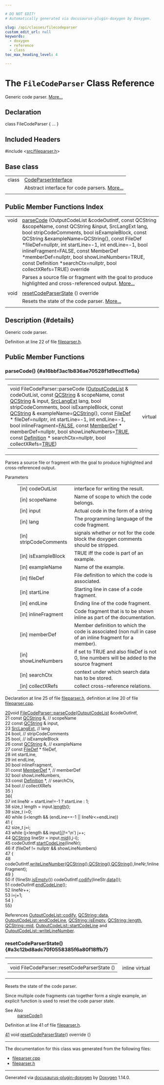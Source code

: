 ```yaml
---

# DO NOT EDIT!
# Automatically generated via docusaurus-plugin-doxygen by Doxygen.

slug: /api/classes/filecodeparser
custom_edit_url: null
keywords:
  - doxygen
  - reference
  - class
toc_max_heading_level: 4

---
```


<div class="doxyPage">

# The `FileCodeParser` Class Reference

Generic code parser. <a href="#details">More...</a>

## Declaration

<div class="doxyDeclaration">
class FileCodeParser { ... }
</div>

## Included Headers

<div class="doxyIncludesList">#include &lt;<a href="/web-doxygen/docs/api/files/src/fileparser-h">src/fileparser.h</a>&gt;
</div>

## Base class

<table class="doxyMembersIndex">

<tr class="doxyMemberIndexItem">
<td class="doxyMemberIndexItemType" align="left" valign="top">class</td>
<td class="doxyMemberIndexItemName" align="left" valign="top"><a href="/web-doxygen/docs/api/classes/codeparserinterface">CodeParserInterface</a></td>
</tr>
<tr class="doxyMemberIndexDescription">
<td class="doxyMemberIndexDescriptionLeft"></td>
<td class="doxyMemberIndexDescriptionRight">
Abstract interface for code parsers. <a href="/web-doxygen/docs/api/classes/codeparserinterface/#details">More...</a>
</td>
</tr>
<tr class="doxyMemberIndexSeparator">
<td class="doxyMemberIndexSeparator" colspan="2"></td>
</tr>

</table>

## Public Member Functions Index

<table class="doxyMembersIndex">

<tr class="doxyMemberIndexItem">
<td class="doxyMemberIndexItemType" align="left" valign="top">void</td>
<td class="doxyMemberIndexItemName" align="left" valign="top"><a href="#a16bbf3ac1b836ae70528f1d9ecd11e6a">parseCode</a> (OutputCodeList &amp;codeOutIntf, const QCString &amp;scopeName, const QCString &amp;input, SrcLangExt lang, bool stripCodeComments, bool isExampleBlock, const QCString &amp;exampleName=QCString(), const FileDef *fileDef=nullptr, int startLine=-1, int endLine=-1, bool inlineFragment=FALSE, const MemberDef *memberDef=nullptr, bool showLineNumbers=TRUE, const Definition *searchCtx=nullptr, bool collectXRefs=TRUE) override</td>
</tr>
<tr class="doxyMemberIndexDescription">
<td class="doxyMemberIndexDescriptionLeft"></td>
<td class="doxyMemberIndexDescriptionRight">
Parses a source file or fragment with the goal to produce highlighted and cross-referenced output. <a href="#a16bbf3ac1b836ae70528f1d9ecd11e6a">More...</a>
</td>
</tr>
<tr class="doxyMemberIndexSeparator">
<td class="doxyMemberIndexSeparator" colspan="2"></td>
</tr>

<tr class="doxyMemberIndexItem">
<td class="doxyMemberIndexItemType" align="left" valign="top">void</td>
<td class="doxyMemberIndexItemName" align="left" valign="top"><a href="#a3c12bd8adc70f0558385f6a80f18ffb7">resetCodeParserState</a> () override</td>
</tr>
<tr class="doxyMemberIndexDescription">
<td class="doxyMemberIndexDescriptionLeft"></td>
<td class="doxyMemberIndexDescriptionRight">
Resets the state of the code parser. <a href="#a3c12bd8adc70f0558385f6a80f18ffb7">More...</a>
</td>
</tr>
<tr class="doxyMemberIndexSeparator">
<td class="doxyMemberIndexSeparator" colspan="2"></td>
</tr>

</table>

## Description {#details}

Generic code parser.

Definition at line 22 of file <a href="/web-doxygen/docs/api/files/src/fileparser-h">fileparser.h</a>.

<div class="doxySectionDef">

## Public Member Functions

### parseCode() {#a16bbf3ac1b836ae70528f1d9ecd11e6a}

<div class="doxyMemberItem">
<div class="doxyMemberProto">
<table class="doxyMemberLabels">
<tr class="doxyMemberLabels">
<td class="doxyMemberLabelsLeft">
<table class="doxyMemberName">
<tr>
<td class="doxyMemberName">void FileCodeParser::parseCode (<a href="/web-doxygen/docs/api/classes/outputcodelist">OutputCodeList</a> &amp; codeOutList, const <a href="/web-doxygen/docs/api/classes/qcstring">QCString</a> &amp; scopeName, const <a href="/web-doxygen/docs/api/classes/qcstring">QCString</a> &amp; input, <a href="/web-doxygen/docs/api/files/src/types-h/#a9974623ce72fc23df5d64426b9178bf2">SrcLangExt</a> lang, bool stripCodeComments, bool isExampleBlock, const <a href="/web-doxygen/docs/api/classes/qcstring">QCString</a> &amp; exampleName=<a href="/web-doxygen/docs/api/classes/qcstring">QCString</a>(), const <a href="/web-doxygen/docs/api/classes/filedef">FileDef</a> * fileDef=nullptr, int startLine=-1, int endLine=-1, bool inlineFragment=<a href="/web-doxygen/docs/api/files/src/qcstring-h/#aa93f0eb578d23995850d61f7d61c55c1">FALSE</a>, const <a href="/web-doxygen/docs/api/classes/memberdef">MemberDef</a> * memberDef=nullptr, bool showLineNumbers=<a href="/web-doxygen/docs/api/files/src/qcstring-h/#aa8cecfc5c5c054d2875c03e77b7be15d">TRUE</a>, const <a href="/web-doxygen/docs/api/classes/definition">Definition</a> * searchCtx=nullptr, bool collectXRefs=<a href="/web-doxygen/docs/api/files/src/qcstring-h/#aa8cecfc5c5c054d2875c03e77b7be15d">TRUE</a>)</td>
</tr>
</table>
</td>
<td class="doxyMemberLabelsRight">
<span class="doxyMemberLabels">
<span class="doxyMemberLabel virtual">virtual</span>
</span>
</td>
</tr>
</table>
</div>
<div class="doxyMemberDoc">

Parses a source file or fragment with the goal to produce highlighted and cross-referenced output.


<dl class="doxyParamsList">
<dt class="doxyParamsTableTitle">Parameters</dt>
<dd>
<table class="doxyParamsTable">
<tr class="doxyParamItem">
<td class="doxyParamItemName">[in] codeOutList</td>
<td class="doxyParamItemDescription">interface for writing the result.</td>
</tr>
<tr class="doxyParamItem">
<td class="doxyParamItemName">[in] scopeName</td>
<td class="doxyParamItemDescription">Name of scope to which the code belongs.</td>
</tr>
<tr class="doxyParamItem">
<td class="doxyParamItemName">[in] input</td>
<td class="doxyParamItemDescription">Actual code in the form of a string</td>
</tr>
<tr class="doxyParamItem">
<td class="doxyParamItemName">[in] lang</td>
<td class="doxyParamItemDescription">The programming language of the code fragment.</td>
</tr>
<tr class="doxyParamItem">
<td class="doxyParamItemName">[in] stripCodeComments</td>
<td class="doxyParamItemDescription">signals whether or not for the code block the doxygen comments should be stripped.</td>
</tr>
<tr class="doxyParamItem">
<td class="doxyParamItemName">[in] isExampleBlock</td>
<td class="doxyParamItemDescription">TRUE iff the code is part of an example.</td>
</tr>
<tr class="doxyParamItem">
<td class="doxyParamItemName">[in] exampleName</td>
<td class="doxyParamItemDescription">Name of the example.</td>
</tr>
<tr class="doxyParamItem">
<td class="doxyParamItemName">[in] fileDef</td>
<td class="doxyParamItemDescription">File definition to which the code is associated.</td>
</tr>
<tr class="doxyParamItem">
<td class="doxyParamItemName">[in] startLine</td>
<td class="doxyParamItemDescription">Starting line in case of a code fragment.</td>
</tr>
<tr class="doxyParamItem">
<td class="doxyParamItemName">[in] endLine</td>
<td class="doxyParamItemDescription">Ending line of the code fragment.</td>
</tr>
<tr class="doxyParamItem">
<td class="doxyParamItemName">[in] inlineFragment</td>
<td class="doxyParamItemDescription">Code fragment that is to be shown inline as part of the documentation.</td>
</tr>
<tr class="doxyParamItem">
<td class="doxyParamItemName">[in] memberDef</td>
<td class="doxyParamItemDescription">Member definition to which the code is associated (non null in case of an inline fragment for a member).</td>
</tr>
<tr class="doxyParamItem">
<td class="doxyParamItemName">[in] showLineNumbers</td>
<td class="doxyParamItemDescription">if set to TRUE and also fileDef is not 0, line numbers will be added to the source fragment</td>
</tr>
<tr class="doxyParamItem">
<td class="doxyParamItemName">[in] searchCtx</td>
<td class="doxyParamItemDescription">context under which search data has to be stored.</td>
</tr>
<tr class="doxyParamItem">
<td class="doxyParamItemName">[in] collectXRefs</td>
<td class="doxyParamItemDescription">collect cross-reference relations.</td>
</tr>
</table>
</dd>
</dl>

Declaration at line 25 of file <a href="/web-doxygen/docs/api/files/src/fileparser-h">fileparser.h</a>, definition at line 20 of file <a href="/web-doxygen/docs/api/files/src/fileparser-cpp">fileparser.cpp</a>.

<div class="doxyProgramListing">

<div class="doxyCodeLine"><span class="doxyLineNumber"><a href="#a16bbf3ac1b836ae70528f1d9ecd11e6a">20</a></span><span class="doxyLineContent"><span class="doxyHighlightKeywordType">void</span><span class="doxyHighlight"> <a href="#a16bbf3ac1b836ae70528f1d9ecd11e6a">FileCodeParser::parseCode</a>(<a href="/web-doxygen/docs/api/classes/outputcodelist">OutputCodeList</a> &amp;codeOutIntf,</span></span></div>
<div class="doxyCodeLine"><span class="doxyLineNumber">21</span><span class="doxyLineContent"><span class="doxyHighlight">               </span><span class="doxyHighlightKeyword">const</span><span class="doxyHighlight"> <a href="/web-doxygen/docs/api/classes/qcstring">QCString</a> &amp;,    </span><span class="doxyHighlightComment">// scopeName</span></span></div>
<div class="doxyCodeLine"><span class="doxyLineNumber">22</span><span class="doxyLineContent"><span class="doxyHighlight">               </span><span class="doxyHighlightKeyword">const</span><span class="doxyHighlight"> <a href="/web-doxygen/docs/api/classes/qcstring">QCString</a> &amp;     input,</span></span></div>
<div class="doxyCodeLine"><span class="doxyLineNumber">23</span><span class="doxyLineContent"><span class="doxyHighlight">               <a href="/web-doxygen/docs/api/files/src/types-h/#a9974623ce72fc23df5d64426b9178bf2">SrcLangExt</a>,          </span><span class="doxyHighlightComment">// lang</span></span></div>
<div class="doxyCodeLine"><span class="doxyLineNumber">24</span><span class="doxyLineContent"><span class="doxyHighlight">               </span><span class="doxyHighlightKeywordType">bool</span><span class="doxyHighlight">,                </span><span class="doxyHighlightComment">// stripCodeComments</span></span></div>
<div class="doxyCodeLine"><span class="doxyLineNumber">25</span><span class="doxyLineContent"><span class="doxyHighlight">               </span><span class="doxyHighlightKeywordType">bool</span><span class="doxyHighlight">,                </span><span class="doxyHighlightComment">// isExampleBlock</span></span></div>
<div class="doxyCodeLine"><span class="doxyLineNumber">26</span><span class="doxyLineContent"><span class="doxyHighlight">               </span><span class="doxyHighlightKeyword">const</span><span class="doxyHighlight"> <a href="/web-doxygen/docs/api/classes/qcstring">QCString</a> &amp;,    </span><span class="doxyHighlightComment">// exampleName</span></span></div>
<div class="doxyCodeLine"><span class="doxyLineNumber">27</span><span class="doxyLineContent"><span class="doxyHighlight">               </span><span class="doxyHighlightKeyword">const</span><span class="doxyHighlight"> <a href="/web-doxygen/docs/api/classes/filedef">FileDef</a> *      fileDef,</span></span></div>
<div class="doxyCodeLine"><span class="doxyLineNumber">28</span><span class="doxyLineContent"><span class="doxyHighlight">               </span><span class="doxyHighlightKeywordType">int</span><span class="doxyHighlight">                  startLine,</span></span></div>
<div class="doxyCodeLine"><span class="doxyLineNumber">29</span><span class="doxyLineContent"><span class="doxyHighlight">               </span><span class="doxyHighlightKeywordType">int</span><span class="doxyHighlight">                  endLine,</span></span></div>
<div class="doxyCodeLine"><span class="doxyLineNumber">30</span><span class="doxyLineContent"><span class="doxyHighlight">               </span><span class="doxyHighlightKeywordType">bool</span><span class="doxyHighlight">                 inlineFragment,</span></span></div>
<div class="doxyCodeLine"><span class="doxyLineNumber">31</span><span class="doxyLineContent"><span class="doxyHighlight">               </span><span class="doxyHighlightKeyword">const</span><span class="doxyHighlight"> <a href="/web-doxygen/docs/api/classes/memberdef">MemberDef</a> *,   </span><span class="doxyHighlightComment">// memberDef</span></span></div>
<div class="doxyCodeLine"><span class="doxyLineNumber">32</span><span class="doxyLineContent"><span class="doxyHighlight">               </span><span class="doxyHighlightKeywordType">bool</span><span class="doxyHighlight">                 showLineNumbers,</span></span></div>
<div class="doxyCodeLine"><span class="doxyLineNumber">33</span><span class="doxyLineContent"><span class="doxyHighlight">               </span><span class="doxyHighlightKeyword">const</span><span class="doxyHighlight"> <a href="/web-doxygen/docs/api/classes/definition">Definition</a> *,  </span><span class="doxyHighlightComment">// searchCtx,</span></span></div>
<div class="doxyCodeLine"><span class="doxyLineNumber">34</span><span class="doxyLineContent"><span class="doxyHighlight">               </span><span class="doxyHighlightKeywordType">bool</span><span class="doxyHighlight">                 </span><span class="doxyHighlightComment">// collectXRefs</span></span></div>
<div class="doxyCodeLine"><span class="doxyLineNumber">35</span><span class="doxyLineContent"><span class="doxyHighlight">              )</span></span></div>
<div class="doxyCodeLine"><span class="doxyLineNumber">36</span><span class="doxyLineContent"><span class="doxyHighlight">{</span></span></div>
<div class="doxyCodeLine"><span class="doxyLineNumber">37</span><span class="doxyLineContent"><span class="doxyHighlight">  </span><span class="doxyHighlightKeywordType">int</span><span class="doxyHighlight"> lineNr = startLine!=-1 ? startLine : 1;</span></span></div>
<div class="doxyCodeLine"><span class="doxyLineNumber">38</span><span class="doxyLineContent"><span class="doxyHighlight">  </span><span class="doxyHighlightKeywordType">size_t</span><span class="doxyHighlight"> length = input.<a href="/web-doxygen/docs/api/classes/qcstring/#a16362990092a086b505e08f102df4dff">length</a>();</span></span></div>
<div class="doxyCodeLine"><span class="doxyLineNumber">39</span><span class="doxyLineContent"><span class="doxyHighlight">  </span><span class="doxyHighlightKeywordType">size_t</span><span class="doxyHighlight"> i=0;</span></span></div>
<div class="doxyCodeLine"><span class="doxyLineNumber">40</span><span class="doxyLineContent"><span class="doxyHighlight">  </span><span class="doxyHighlightKeywordFlow">while</span><span class="doxyHighlight"> (i&lt;length &amp;&amp; (endLine==-1 || lineNr&lt;=endLine))</span></span></div>
<div class="doxyCodeLine"><span class="doxyLineNumber">41</span><span class="doxyLineContent"><span class="doxyHighlight">  {</span></span></div>
<div class="doxyCodeLine"><span class="doxyLineNumber">42</span><span class="doxyLineContent"><span class="doxyHighlight">    </span><span class="doxyHighlightKeywordType">size_t</span><span class="doxyHighlight"> j=i;</span></span></div>
<div class="doxyCodeLine"><span class="doxyLineNumber">43</span><span class="doxyLineContent"><span class="doxyHighlight">    </span><span class="doxyHighlightKeywordFlow">while</span><span class="doxyHighlight"> (j&lt;length &amp;&amp; input[j]!=</span><span class="doxyHighlightCharLiteral">'\n'</span><span class="doxyHighlight">) j++;</span></span></div>
<div class="doxyCodeLine"><span class="doxyLineNumber">44</span><span class="doxyLineContent"><span class="doxyHighlight">    <a href="/web-doxygen/docs/api/classes/qcstring">QCString</a> lineStr = input.<a href="/web-doxygen/docs/api/classes/qcstring/#a27136caf9c0bc4daca574cda6f113551">mid</a>(i,j-i);</span></span></div>
<div class="doxyCodeLine"><span class="doxyLineNumber">45</span><span class="doxyLineContent"><span class="doxyHighlight">    codeOutIntf.<a href="/web-doxygen/docs/api/classes/outputcodelist/#aa09941fc041983198d326b3b7cdc4795">startCodeLine</a>(lineNr);</span></span></div>
<div class="doxyCodeLine"><span class="doxyLineNumber">46</span><span class="doxyLineContent"><span class="doxyHighlight">    </span><span class="doxyHighlightKeywordFlow">if</span><span class="doxyHighlight"> (fileDef != </span><span class="doxyHighlightKeyword">nullptr</span><span class="doxyHighlight"> &amp;&amp; showLineNumbers)</span></span></div>
<div class="doxyCodeLine"><span class="doxyLineNumber">47</span><span class="doxyLineContent"><span class="doxyHighlight">    {</span></span></div>
<div class="doxyCodeLine"><span class="doxyLineNumber">48</span><span class="doxyLineContent"><span class="doxyHighlight">      codeOutIntf.<a href="/web-doxygen/docs/api/classes/outputcodelist/#ad08d11446544b377ebb9a66f76e0a1ad">writeLineNumber</a>(<a href="/web-doxygen/docs/api/classes/qcstring">QCString</a>(),<a href="/web-doxygen/docs/api/classes/qcstring">QCString</a>(),<a href="/web-doxygen/docs/api/classes/qcstring">QCString</a>(),lineNr,!inlineFragment);</span></span></div>
<div class="doxyCodeLine"><span class="doxyLineNumber">49</span><span class="doxyLineContent"><span class="doxyHighlight">    }</span></span></div>
<div class="doxyCodeLine"><span class="doxyLineNumber">50</span><span class="doxyLineContent"><span class="doxyHighlight">    </span><span class="doxyHighlightKeywordFlow">if</span><span class="doxyHighlight"> (!lineStr.<a href="/web-doxygen/docs/api/classes/qcstring/#a621c4090d69ad7d05ef8e5234376c3d8">isEmpty</a>()) codeOutIntf.<a href="/web-doxygen/docs/api/classes/outputcodelist/#a346e7da814676d131ff5dc6df4e2726b">codify</a>(lineStr.<a href="/web-doxygen/docs/api/classes/qcstring/#ac3aa3ac1a1c36d3305eba22a2eb0d098">data</a>());</span></span></div>
<div class="doxyCodeLine"><span class="doxyLineNumber">51</span><span class="doxyLineContent"><span class="doxyHighlight">    codeOutIntf.<a href="/web-doxygen/docs/api/classes/outputcodelist/#a27b77a46a240ee024adafb99578ed91b">endCodeLine</a>();</span></span></div>
<div class="doxyCodeLine"><span class="doxyLineNumber">52</span><span class="doxyLineContent"><span class="doxyHighlight">    lineNr++;</span></span></div>
<div class="doxyCodeLine"><span class="doxyLineNumber">53</span><span class="doxyLineContent"><span class="doxyHighlight">    i=j+1;</span></span></div>
<div class="doxyCodeLine"><span class="doxyLineNumber">54</span><span class="doxyLineContent"><span class="doxyHighlight">  }</span></span></div>
<div class="doxyCodeLine"><span class="doxyLineNumber">55</span><span class="doxyLineContent"><span class="doxyHighlight">}</span></span></div>

</div>


References <a href="/web-doxygen/docs/api/classes/outputcodelist/#a346e7da814676d131ff5dc6df4e2726b">OutputCodeList::codify</a>, <a href="/web-doxygen/docs/api/classes/qcstring/#ac3aa3ac1a1c36d3305eba22a2eb0d098">QCString::data</a>, <a href="/web-doxygen/docs/api/classes/outputcodelist/#a27b77a46a240ee024adafb99578ed91b">OutputCodeList::endCodeLine</a>, <a href="/web-doxygen/docs/api/classes/qcstring/#a621c4090d69ad7d05ef8e5234376c3d8">QCString::isEmpty</a>, <a href="/web-doxygen/docs/api/classes/qcstring/#a16362990092a086b505e08f102df4dff">QCString::length</a>, <a href="/web-doxygen/docs/api/classes/qcstring/#a27136caf9c0bc4daca574cda6f113551">QCString::mid</a>, <a href="/web-doxygen/docs/api/classes/outputcodelist/#aa09941fc041983198d326b3b7cdc4795">OutputCodeList::startCodeLine</a> and <a href="/web-doxygen/docs/api/classes/outputcodelist/#ad08d11446544b377ebb9a66f76e0a1ad">OutputCodeList::writeLineNumber</a>.
</div>
</div>

### resetCodeParserState() {#a3c12bd8adc70f0558385f6a80f18ffb7}

<div class="doxyMemberItem">
<div class="doxyMemberProto">
<table class="doxyMemberLabels">
<tr class="doxyMemberLabels">
<td class="doxyMemberLabelsLeft">
<table class="doxyMemberName">
<tr>
<td class="doxyMemberName">void FileCodeParser::resetCodeParserState ()</td>
</tr>
</table>
</td>
<td class="doxyMemberLabelsRight">
<span class="doxyMemberLabels">
<span class="doxyMemberLabel inline">inline</span>
<span class="doxyMemberLabel virtual">virtual</span>
</span>
</td>
</tr>
</table>
</div>
<div class="doxyMemberDoc">

Resets the state of the code parser.


Since multiple code fragments can together form a single example, an explicit function is used to reset the code parser state.

<dl class="doxySectionUser">
<dt>See Also</dt>
<dd><a href="#a16bbf3ac1b836ae70528f1d9ecd11e6a">parseCode()</a></dd>
</dl>


Definition at line 41 of file <a href="/web-doxygen/docs/api/files/src/fileparser-h">fileparser.h</a>.

<div class="doxyProgramListing">

<div class="doxyCodeLine"><span class="doxyLineNumber"><a href="#a3c12bd8adc70f0558385f6a80f18ffb7">41</a></span><span class="doxyLineContent"><span class="doxyHighlight">    </span><span class="doxyHighlightKeywordType">void</span><span class="doxyHighlight"> <a href="#a3c12bd8adc70f0558385f6a80f18ffb7">resetCodeParserState</a>()</span><span class="doxyHighlightKeyword"> override </span><span class="doxyHighlight">{}</span></span></div>

</div>

</div>
</div>

</div>

<hr/>

The documentation for this class was generated from the following files:

<ul>
<li><a href="/web-doxygen/docs/api/files/src/fileparser-cpp">fileparser.cpp</a></li>
<li><a href="/web-doxygen/docs/api/files/src/fileparser-h">fileparser.h</a></li>
</ul>

<hr/>

<p class="doxyGeneratedBy">Generated via <a href="https://github.com/xpack/docusaurus-plugin-doxygen">docusaurus-plugin-doxygen</a> by <a href="https://www.doxygen.nl">Doxygen</a> 1.14.0.</p>

</div>
